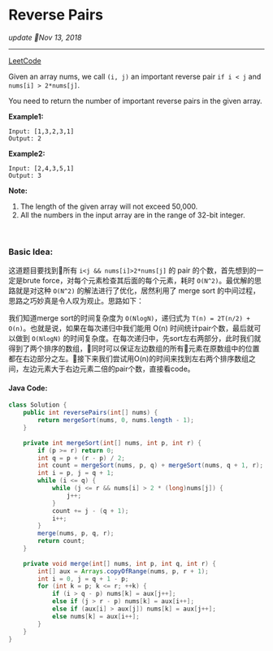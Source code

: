 # Reverse Pairs
_update Nov 13, 2018_

---
[LeetCode](https://leetcode.com/problems/reverse-pairs)

Given an array nums, we call `(i, j)` an important reverse pair `if i < j` and `nums[i] > 2*nums[j]`.

You need to return the number of important reverse pairs in the given array.

**Example1:**

    Input: [1,3,2,3,1]
    Output: 2

**Example2:**

    Input: [2,4,3,5,1]
    Output: 3

**Note:**

1. The length of the given array will not exceed 50,000.
2. All the numbers in the input array are in the range of 32-bit integer.

<br/>

### Basic Idea:
这道题目要找到所有 `i<j && nums[i]>2*nums[j]` 的 pair 的个数，首先想到的一定是brute force，对每个元素检查其后面的每个元素，耗时 `O(N^2)`。最优解的思路就是对这种 `O(N^2)` 的解法进行了优化，居然利用了 merge sort 的中间过程，思路之巧妙真是令人叹为观止。思路如下：

我们知道merge sort的时间复杂度为 `O(NlogN)`，递归式为 `T(n) = 2T(n/2) + O(n)`。也就是说，如果在每次递归中我们能用 O(n) 时间统计pair个数，最后就可以做到 `O(NlogN)` 的时间复杂度。在每次递归中，先sort左右两部分，此时我们就得到了两个排序的数组，同时可以保证左边数组的所有元素在原数组中的位置都在右边部分之左。接下来我们尝试用O(n)的时间来找到左右两个排序数组之间，左边元素大于右边元素二倍的pair个数，直接看code。

#### Java Code:
```java
class Solution {
    public int reversePairs(int[] nums) {
        return mergeSort(nums, 0, nums.length - 1);
    }
    
    private int mergeSort(int[] nums, int p, int r) {
        if (p >= r) return 0;
        int q = p + (r - p) / 2;
        int count = mergeSort(nums, p, q) + mergeSort(nums, q + 1, r);
        int i = p, j = q + 1;
        while (i <= q) {
            while (j <= r && nums[i] > 2 * (long)nums[j]) {
                j++;
            }
            count += j - (q + 1);
            i++;
        }
        merge(nums, p, q, r);
        return count;
    }
    
    private void merge(int[] nums, int p, int q, int r) {
        int[] aux = Arrays.copyOfRange(nums, p, r + 1);
        int i = 0, j = q + 1 - p;
        for (int k = p; k <= r; ++k) {
            if (i > q - p) nums[k] = aux[j++];
            else if (j > r - p) nums[k] = aux[i++];
            else if (aux[i] > aux[j]) nums[k] = aux[j++];
            else nums[k] = aux[i++];
        }
    }
}
```
